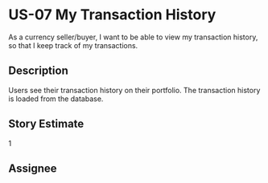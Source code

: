 # US-07 My Transaction History

As a currency seller/buyer, I want to be able to view my transaction history, so that I keep track of my transactions.

## Description

Users see their transaction history on their portfolio.
The transaction history is loaded from the database.

## Story Estimate

1

## Assignee